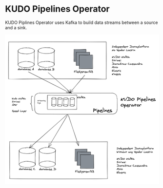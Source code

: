# KUDO Pipelines Operator


KUDO Piplines Operator uses Kafka to build data streams between a source and a sink.

![docs/images/architecture.png](docs/images/architecture.png)
